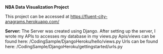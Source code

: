 **NBA Data Visualization Project**

This project can be accessed at https://fluent-city-anagrams.herokuapp.com/


**Server:** The Server was created using Django.
 After setting up the server, I wrote my APIs to accesses my database in my
 views.py
 Apis/views can be found here: /CodingSample/DjangoHeroku/hello/views.py
 Urls can be found here: /CodingSample/DjangoHeroku/gettingstarted/urls.py
